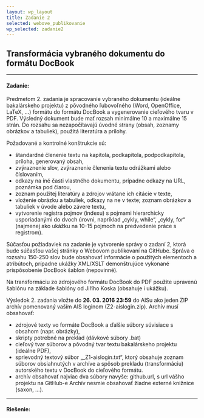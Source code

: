 ```yaml
---
layout: wp_layout
title: Zadanie 2
selected: webove_publikovanie
wp_selected: zadanie2
---
```


## Transformácia vybraného dokumentu do formátu DocBook

---

#### **Zadanie:**

Predmetom 2. zadania je spracovanie vybraného dokumentu (ideálne bakalárskeho projektu) z pôvodného ľubovoľného (Word, OpenOffice, LaTeX, …) formátu do formátu DocBook a vygenerovanie cieľového tvaru v PDF. Výsledný dokument bude mať rozsah minimálne 10 a maximálne 15 strán. Do rozsahu sa nezapočítavajú úvodné strany (obsah, zoznamy obrázkov a tabuliek), použitá literatúra a prílohy.

Požadované a kontrolné konštrukcie sú:

* štandardné členenie textu na kapitola, podkapitola, podpodkapitola, príloha, generovaný obsah,
* zvýraznenie slov, zvýraznenie členenia textu odrážkami alebo číslovaním,
* odkazy na iné časti vlastného dokumentu, prípadne odkazy na URL,
poznámka pod čiarou,
* zoznam použitej literatúry a zdrojov vrátane ich citácie v texte,
* vloženie obrázku a tabuliek, odkazy na ne v texte; zoznam obrázkov a tabuliek v úvode alebo závere textu,
* vytvorenie registra pojmov (indexu) s pojmami hierarchicky usporiadanými do dvoch úrovni, napríklad „cykly, while“, „cykly, for“ (najmenej ako ukážku na 10-15 pojmoch na predvedenie práce s registrom).

Súčasťou požiadaviek na zadanie je vytvorenie správy o zadaní 2, ktorá bude súčasťou vašej stránky o Webovom publikovaní na GitHube. Správa o rozsahu 150-250 slov bude obsahovať informácie o použitých elementoch a atribútoch, prípadne ukážky XML/XSLT demonštrujúce vykonané prispôsobenie DocBook šablon (nepovinné).

Na transformáciu zo zdrojového formátu DocBook do PDF použite upravenú šablónu na základe šablóny od Jiřího Koska (obsahuje i ukážku).

Výsledok 2. zadania vložte do **26. 03. 2016 23:59** do AISu ako jeden ZIP archív pomenovaný vaším AIS loginom (Z2-aislogin.zip). Archív musí obsahovať:

* zdrojové texty vo formáte DocBook a ďalšie súbory súvisiace s obsahom (napr. obrázky),
* skripty potrebné na preklad (dávkové súbory .bat)
* cieľový tvar súborov a pôvodný tvar textu bakalárskeho projektu (ideálne PDF),
* sprievodný textový súbor „_Z1-aislogin.txt“, ktorý obsahuje zoznam súborov obsiahnutých v archíve a spôsob prekladu (transformáciu) autorského textu v DocBook do cieľového formátu.
* archív obsahovať najviac dva súbory navyše: github.url, s url vášho projektu na GitHub-e
Archív nesmie obsahovať žiadne externé knižnice (saxon, …).

---

#### **Riešenie:**
